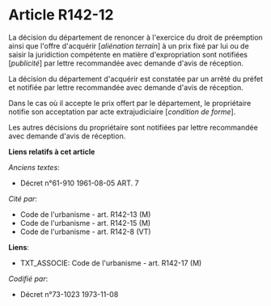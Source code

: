 # Article R142-12

La décision du département de renoncer à l'exercice du droit de préemption ainsi que l'offre d'acquérir [*aliénation
terrain*] à un prix fixé par lui ou de saisir la juridiction compétente en matière d'expropriation sont notifiées
[*publicité*] par lettre recommandée avec demande d'avis de réception.

La décision du département d'acquérir est constatée par un arrêté du préfet et notifiée par lettre recommandée avec demande
d'avis de réception.

Dans le cas où il accepte le prix offert par le département, le propriétaire notifie son acceptation par acte extrajudiciaire
[*condition de forme*].

Les autres décisions du propriétaire sont notifiées par lettre recommandée avec demande d'avis de réception.

**Liens relatifs à cet article**

_Anciens textes_:

  - Décret n°61-910 1961-08-05 ART. 7

_Cité par_:

  - Code de l'urbanisme - art. R142-13 (M)
  - Code de l'urbanisme - art. R142-15 (M)
  - Code de l'urbanisme - art. R142-8 (VT)

**Liens**:

  - TXT_ASSOCIE: Code de l'urbanisme - art. R142-17 (M)

_Codifié par_:

  - Décret n°73-1023 1973-11-08
